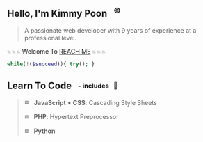 ## Hello, I'm Kimmy Poon &nbsp; <sup>:copyright:</sup>
> A ~~passionate~~ web developer with 9 years of experience at a professional level.

<sub><sup>:boom: :boom: :boom:</sub></sup> Welcome To [REACH ME](http://www.poonhoiyee.com) <sub><sup>:boom: :boom: :boom:</sub></sup>

```php
while(!($succeed)){ try(); }
```

## **Learn To Code** &nbsp; <sub><sup> - includes &nbsp; :thought_balloon:</sub></sup>
> <sub><sup>:blue_square:</sub></sup> &nbsp; **JavaScript** <sub><sup>:heavy_multiplication_x:</sub> **CSS**: Cascading Style Sheets</sup>
>
> <sub><sup>:blue_square:</sub></sup> &nbsp; **PHP**: Hypertext Preprocessor
>
> <sub><sup>:blue_square:</sub></sup> &nbsp; **Python**
>

